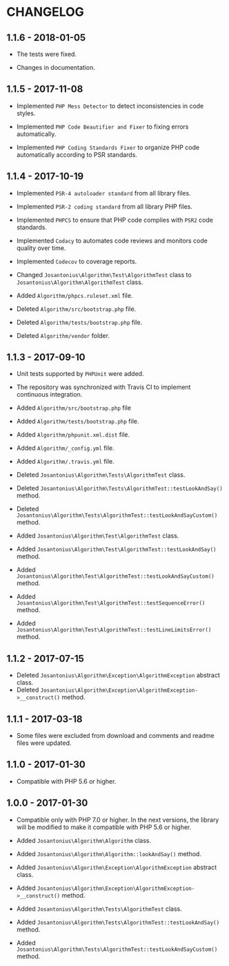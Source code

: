 # CHANGELOG

## 1.1.6 - 2018-01-05

* The tests were fixed.

* Changes in documentation.

## 1.1.5 - 2017-11-08

* Implemented `PHP Mess Detector` to detect inconsistencies in code styles.

* Implemented `PHP Code Beautifier and Fixer` to fixing errors automatically.

* Implemented `PHP Coding Standards Fixer` to organize PHP code automatically according to PSR standards.

## 1.1.4 - 2017-10-19

* Implemented `PSR-4 autoloader standard` from all library files.

* Implemented `PSR-2 coding standard` from all library PHP files.

* Implemented `PHPCS` to ensure that PHP code complies with `PSR2` code standards.

* Implemented `Codacy` to automates code reviews and monitors code quality over time.

* Implemented `Codecov` to coverage reports.

* Changed `Josantonius\Algorithm\Test\AlgorithmTest` class to `Josantonius\Algorithm\AlgorithmTest` class.

* Added `Algorithm/phpcs.ruleset.xml` file.

* Deleted `Algorithm/src/bootstrap.php` file.

* Deleted `Algorithm/tests/bootstrap.php` file.

* Deleted `Algorithm/vendor` folder.

## 1.1.3 - 2017-09-10

* Unit tests supported by `PHPUnit` were added.

* The repository was synchronized with Travis CI to implement continuous integration.
 
* Added `Algorithm/src/bootstrap.php` file

* Added `Algorithm/tests/bootstrap.php` file.

* Added `Algorithm/phpunit.xml.dist` file.
* Added `Algorithm/_config.yml` file.
* Added `Algorithm/.travis.yml` file.

* Deleted `Josantonius\Algorithm\Tests\AlgorithmTest` class.
* Deleted `Josantonius\Algorithm\Tests\AlgorithmTest::testLookAndSay()` method.
* Deleted `Josantonius\Algorithm\Tests\AlgorithmTest::testLookAndSayCustom()` method.

* Added `Josantonius\Algorithm\Test\AlgorithmTest` class.
* Added `Josantonius\Algorithm\Test\AlgorithmTest::testLookAndSay()` method.
* Added `Josantonius\Algorithm\Test\AlgorithmTest::testLookAndSayCustom()` method.
* Added `Josantonius\Algorithm\Test\AlgorithmTest::testSequenceError()` method.
* Added `Josantonius\Algorithm\Test\AlgorithmTest::testLineLimitsError()` method.

## 1.1.2 - 2017-07-15

* Deleted `Josantonius\Algorithm\Exception\AlgorithmException` abstract class.
* Deleted `Josantonius\Algorithm\Exception\AlgorithmException->__construct()` method.

## 1.1.1 - 2017-03-18

* Some files were excluded from download and comments and readme files were updated.

## 1.1.0 - 2017-01-30

* Compatible with PHP 5.6 or higher.

## 1.0.0 - 2017-01-30

* Compatible only with PHP 7.0 or higher. In the next versions, the library will be modified to make it compatible with PHP 5.6 or higher.

* Added `Josantonius\Algorithm\Algorithm` class.
* Added `Josantonius\Algorithm\Algorithm::lookAndSay()` method.

* Added `Josantonius\Algorithm\Exception\AlgorithmException` abstract class.
* Added `Josantonius\Algorithm\Exception\AlgorithmException->__construct()` method.

* Added `Josantonius\Algorithm\Tests\AlgorithmTest` class.
* Added `Josantonius\Algorithm\Tests\AlgorithmTest::testLookAndSay()` method.
* Added `Josantonius\Algorithm\Tests\AlgorithmTest::testLookAndSayCustom()` method.
